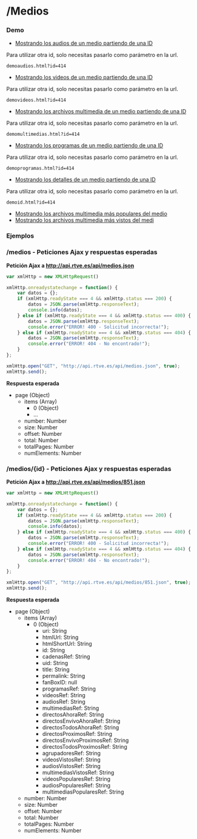 # /Medios

### Demo

- [Mostrando los audios de un medio partiendo de una ID](demoaudios.html)

Para utilizar otra id, solo necesitas pasarlo como parámetro en la url.

```
demoaudios.html?id=414
```

- [Mostrando los videos de un medio partiendo de una ID](demovideos.html)

Para utilizar otra id, solo necesitas pasarlo como parámetro en la url.

```
demovideos.html?id=414
```

- [Mostrando los archivos multimedia de un medio partiendo de una ID](demomultimedias.html)

Para utilizar otra id, solo necesitas pasarlo como parámetro en la url.

```
demomultimedias.html?id=414
```

- [Mostrando los programas de un medio partiendo de una ID](demoprogramas.html)

Para utilizar otra id, solo necesitas pasarlo como parámetro en la url.

```
demoprogramas.html?id=414
```

- [Mostrando los detalles de un medio partiendo de una ID](demoid.html)

Para utilizar otra id, solo necesitas pasarlo como parámetro en la url.

```
demoid.html?id=414
```

- [Mostrando los archivos multimedia más populares del medio](demopopulares.html)
- [Mostrando los archivos multimedia más vistos del medi](demovistos.html)



### Ejemplos


### /medios - Peticiones Ajax y respuestas esperadas

**Petición Ajax a http://api.rtve.es/api/medios.json**

```javascript
var xmlHttp = new XMLHttpRequest()

xmlHttp.onreadystatechange = function() {
    var datos = {};
    if (xmlHttp.readyState === 4 && xmlHttp.status === 200) {
        datos = JSON.parse(xmlHttp.responseText);
        console.info(datos);
    } else if (xmlHttp.readyState === 4 && xmlHttp.status === 400) {
        datos = JSON.parse(xmlHttp.responseText);
        console.error("ERROR! 400 - Solicitud incorrecta!");         
    } else if (xmlHttp.readyState === 4 && xmlHttp.status === 404) {
        datos = JSON.parse(xmlHttp.responseText);
        console.error("ERROR! 404 - No encontrado!");
    }
};

xmlHttp.open("GET", "http://api.rtve.es/api/medios.json", true);
xmlHttp.send();
```

**Respuesta esperada**

- page (Object)
	- items (Array)
		- 0 (Object)
		- ...
	- number: Number
	- size: Number
	- offset: Number
	- total: Number
	- totalPages: Number
	- numElements: Number



### /medios/{id} - Peticiones Ajax y respuestas esperadas

**Petición Ajax a http://api.rtve.es/api/medios/851.json**

```javascript
var xmlHttp = new XMLHttpRequest()

xmlHttp.onreadystatechange = function() {
    var datos = {};
    if (xmlHttp.readyState === 4 && xmlHttp.status === 200) {
        datos = JSON.parse(xmlHttp.responseText);
        console.info(datos);
    } else if (xmlHttp.readyState === 4 && xmlHttp.status === 400) {
        datos = JSON.parse(xmlHttp.responseText);
        console.error("ERROR! 400 - Solicitud incorrecta!");         
    } else if (xmlHttp.readyState === 4 && xmlHttp.status === 404) {
        datos = JSON.parse(xmlHttp.responseText);
        console.error("ERROR! 404 - No encontrado!");
    }
};

xmlHttp.open("GET", "http://api.rtve.es/api/medios/851.json", true);
xmlHttp.send();
```

**Respuesta esperada**

- page (Object)
	- items (Array)
		- 0 (Object)
			- uri: String
			- htmlUrl: String
			- htmlShortUrl: String
			- id: String
			- cadenasRef: String
			- uid: String
			- title: String
			- permalink: String
			- fanBoxID: null
			- programasRef: String
			- videosRef: String
			- audiosRef: String
			- multimediasRef: String
			- directosAhoraRef: String
			- directosEnvivoAhoraRef: String
			- directosTodosAhoraRef: String
			- directosProximosRef: String
			- directosEnvivoProximosRef: String
			- directosTodosProximosRef: String
			- agrupadoresRef: String
			- videosVistosRef: String
			- audiosVistosRef: String
			- multimediasVistosRef: String
			- videosPopularesRef: String
			- audiosPopularesRef: String
			- multimediasPopularesRef: String
	- number: Number
	- size: Number
	- offset: Number
	- total: Number
	- totalPages: Number
	- numElements: Number